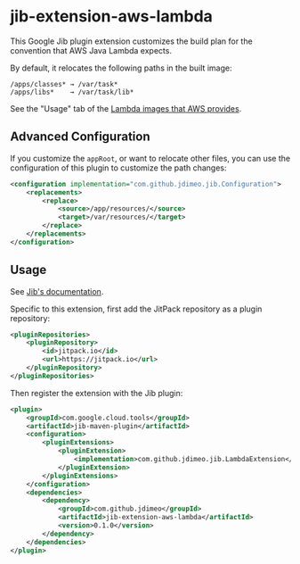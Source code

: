 # jib-extension-aws-lambda

This Google Jib plugin extension customizes the build plan for the convention that AWS Java Lambda expects.

By default, it relocates the following paths in the built image:

```
/apps/classes* → /var/task*
/apps/libs*    → /var/task/lib*
```

See the "Usage" tab of the [Lambda images that AWS provides](https://gallery.ecr.aws/lambda/java).

## Advanced Configuration

If you customize the `appRoot`, or want to relocate other files, you can use the configuration of this plugin to customize the path changes:

```xml
<configuration implementation="com.github.jdimeo.jib.Configuration">
	<replacements>
		<replace>
			<source>/app/resources/</source>
			<target>/var/resources/</target>
		</replace>
	</replacements>
</configuration>
```

## Usage

See [Jib's documentation](https://github.com/GoogleContainerTools/jib-extensions?tab=readme-ov-file#using-jib-plugin-extensions).

Specific to this extension, first add the JitPack repository as a plugin repository:

```xml
<pluginRepositories>
	<pluginRepository>
		<id>jitpack.io</id>
	    <url>https://jitpack.io</url>
	</pluginRepository>
</pluginRepositories>
```

Then register the extension with the Jib plugin:

```xml
<plugin>
	<groupId>com.google.cloud.tools</groupId>
	<artifactId>jib-maven-plugin</artifactId>
	<configuration>
		<pluginExtensions>
			<pluginExtension>
				<implementation>com.github.jdimeo.jib.LambdaExtension</implementation>
			</pluginExtension>
		</pluginExtensions>
	</configuration>
	<dependencies>
		<dependency>
			<groupId>com.github.jdimeo</groupId>
			<artifactId>jib-extension-aws-lambda</artifactId>
			<version>0.1.0</version>
		</dependency>
	</dependencies>
</plugin>
```